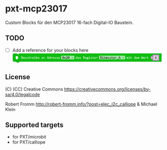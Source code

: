 # pxt-mcp23017

Custom Blocks für den MCP23017 16-fach Digital-IO Baustein.


## TODO

- [ ] Add a reference for your blocks here
![](https://github.com/MKleinSB/pxt-MCP23017/blob/master/1.png) 

## License

(C) (CC) Creative Commons https://creativecommons.org/licenses/by-sa/4.0/legalcode

Robert Fromm http://robert-fromm.info/?post=elec_i2c_calliope & Michael Klein


## Supported targets

* for PXT/microbit
* for PXT/calliope


